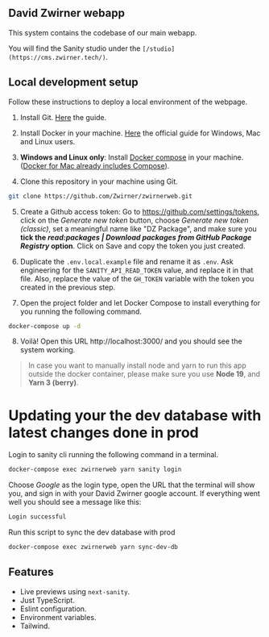 ## David Zwirner webapp

This system contains the codebase of our main webapp.

You will find the Sanity studio under the `[/studio](https://cms.zwirner.tech/)`.

## Local development setup

Follow these instructions to deploy a local environment of the webpage.

1. Install Git. [Here](https://git-scm.com/book/en/v2/Getting-Started-Installing-Git) the guide.

2. Install Docker in your machine. [Here](https://docs.docker.com/get-docker/) the official guide for Windows, Mac and Linux users.

3. **Windows and Linux only**: Install [Docker compose](https://docs.docker.com/compose/install/) in your machine. ([Docker for Mac already includes Compose](https://docs.docker.com.xy2401.com/v17.12/compose/install/#:~:text=Docker%20for%20Mac%20and%20Docker,need%20to%20install%20Compose%20separately.)).

4. Clone this repository in your machine using Git.

```sh
git clone https://github.com/Zwirner/zwirnerweb.git
```

5. Create a Github access token: Go to https://github.com/settings/tokens, click on the _Generate new token_ button, choose _Generate new token (classic)_, set a meaningful name like "DZ Package", and make sure you **tick the _read:packages | Download packages from GitHub Package Registry_ option**. Click on Save and copy the token you just created.

6. Duplicate the `.env.local.example` file and rename it as `.env`. Ask engineering for the `SANITY_API_READ_TOKEN` value, and replace it in that file. Also, replace the value of the `GH_TOKEN` variable with the token you created in the previous step.

7. Open the project folder and let Docker Compose to install everything for you running the following command.

```sh
docker-compose up -d
```

8. Voilà! Open this URL http://localhost:3000/ and you should see the system working.

> In case you want to manually install node and yarn to run this app outside the docker container, please make sure you use **Node 19**, and **Yarn 3 (berry)**.

# Updating your the dev database with latest changes done in prod

Login to sanity cli running the following command in a terminal.

```bash
docker-compose exec zwirnerweb yarn sanity login
```

Choose _Google_ as the login type, open the URL that the terminal will show you, and sign in with your David Zwirner google account. If everything went well you should see a message like this:

```bash
Login successful
```

Run this script to sync the dev database with prod

```bash
docker-compose exec zwirnerweb yarn sync-dev-db
```

## Features

- Live previews using `next-sanity`.
- Just TypeScript.
- Eslint configuration.
- Environment variables.
- Tailwind.

[vercel-deploy]: https://vercel.com/new/clone?repository-url=https%3A%2F%2Fgithub.com%2Fmariuslundgard%2Fsanity-template-nextjs&repository-name=sanity-template-nextjs&project-name=sanity-template-nextjs&demo-title=Next.js%20with%20Sanity&demo-description=A%20Sanity-powered%20Next.js%20app%20with%20instant%20previews&demo-url=https%3A%2F%2Fsanity-template-nextjs-delta.vercel.app%2F%2F%3Futm_source%3Dvercel%26utm_medium%3Dreferral&demo-image=https%3A%2F%2Fuser-images.githubusercontent.com%2F406933%2F211022598-9b541676-fa68-4618-8a56-92381e075260.png&integration-ids=oac_hb2LITYajhRQ0i4QznmKH7gx&external-id=nextjs%3Btemplate%3Dsanity-template-nextjs
